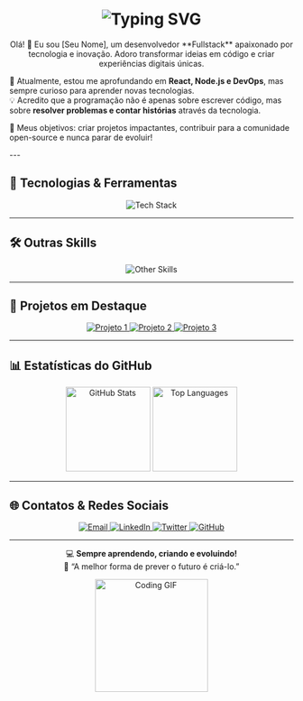 <h1 align="center"> <img src="https://readme-typing-svg.demolab.com?font=JetBrains+Mono&weight=900&size=35&duration=2800&pause=1000&color=9B5DE5&center=true&vCenter=true&width=700&lines=Son;Fullstack+Developer;Hello+World" alt="Typing SVG" /> </h1>

<p align="center">
  Olá! 👋 Eu sou [Seu Nome], um desenvolvedor **Fullstack** apaixonado por tecnologia e inovação.  
  Adoro transformar ideias em código e criar experiências digitais únicas.  

  🌱 Atualmente, estou me aprofundando em **React, Node.js e DevOps**, mas sempre curioso para aprender novas tecnologias.  
  💡 Acredito que a programação não é apenas sobre escrever código, mas sobre **resolver problemas e contar histórias** através da tecnologia.  

  🎯 Meus objetivos: criar projetos impactantes, contribuir para a comunidade open-source e nunca parar de evoluir!  
</p>
---

## 🧰 Tecnologias & Ferramentas

<p align="center">
  <img src="https://skillicons.dev/icons?i=html,css,js,ts,py,java,nodejs,react,vue,vscode" alt="Tech Stack" />
</p>

---

## 🛠 Outras Skills

<p align="center">
  <img src="https://skillicons.dev/icons?i=git,github,docker,linux,figma" alt="Other Skills" />
</p>

---

## 🌟 Projetos em Destaque

<p align="center">
  <a href="https://github.com/seuusuario/projeto1" target="_blank">
    <img src="https://img.shields.io/badge/Projeto1-Clique_aqui-brightgreen?style=for-the-badge" alt="Projeto 1"/>
  </a>
  <a href="https://github.com/seuusuario/projeto2" target="_blank">
    <img src="https://img.shields.io/badge/Projeto2-Clique_aqui-blue?style=for-the-badge" alt="Projeto 2"/>
  </a>
  <a href="https://github.com/seuusuario/projeto3" target="_blank">
    <img src="https://img.shields.io/badge/Projeto3-Clique_aqui-yellow?style=for-the-badge" alt="Projeto 3"/>
  </a>
</p>

---

## 📊 Estatísticas do GitHub

<p align="center">
  <img height="150" src="https://github-readme-stats.vercel.app/api?username=seuusuario&theme=dracula&show_icons=true&include_all_commits=true" alt="GitHub Stats" />
  <img height="150" src="https://github-readme-stats.vercel.app/api/top-langs/?username=seuusuario&theme=dracula&layout=compact" alt="Top Languages" />
</p>

---

## 🌐 Contatos & Redes Sociais

<p align="center">
  <a href="mailto:seuemail@gmail.com">
    <img src="https://img.shields.io/badge/Email-D14836?style=for-the-badge&logo=gmail&logoColor=white" alt="Email" />
  </a>
  <a href="https://www.linkedin.com/in/seulinkedin/" target="_blank">
    <img src="https://img.shields.io/badge/LinkedIn-0A66C2?style=for-the-badge&logo=linkedin&logoColor=white" alt="LinkedIn" />
  </a>
  <a href="https://twitter.com/seutwitter" target="_blank">
    <img src="https://img.shields.io/badge/Twitter-1DA1F2?style=for-the-badge&logo=twitter&logoColor=white" alt="Twitter" />
  </a>
  <a href="https://github.com/seuusuario" target="_blank">
    <img src="https://img.shields.io/badge/GitHub-181717?style=for-the-badge&logo=github&logoColor=white" alt="GitHub" />
  </a>
</p>

---

<p align="center">
  💻 <strong>Sempre aprendendo, criando e evoluindo!</strong><br>
  🌱 “A melhor forma de prever o futuro é criá-lo.”
</p>

<p align="center">
  <img src="https://media.giphy.com/media/3o7TKtnuHOHHUjR38Y/giphy.gif" width="200" alt="Coding GIF"/>
</p>

